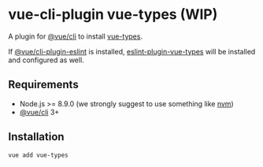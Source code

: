 # vue-cli-plugin vue-types (WIP)

A plugin for [@vue/cli](https://cli.vuejs.org) to install [vue-types](https://github.com/dwightjack/vue-types).

If [@vue/cli-plugin-eslint](https://www.npmjs.com/package/@vue/cli-plugin-eslint) is installed, [eslint-plugin-vue-types](https://github.com/dwightjack/eslint-plugin-vue-types) will be installed and configured as well.

## Requirements

- Node.js >= 8.9.0 (we strongly suggest to use something like [nvm](https://github.com/creationix/nvm))
- [@vue/cli](https://cli.vuejs.org) 3+

## Installation

```
vue add vue-types
```
